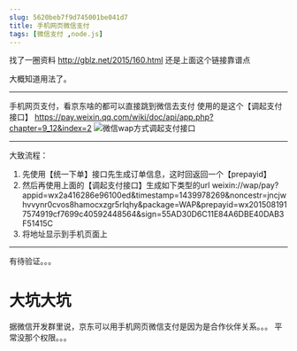 ```yaml
---
slug: 5620beb7f9d745001be041d7
title: 手机网页微信支付
tags: [微信支付 ,node.js]
---
```


找了一圈资料
http://gblz.net/2015/160.html
还是上面这个链接靠谱点

大概知道用法了。

---

手机网页支付，看京东啥的都可以直接跳到微信去支付
使用的是这个【调起支付接口】
https://pay.weixin.qq.com/wiki/doc/api/app.php?chapter=9_12&index=2
![微信wap方式调起支付接口](http:https://static.gaoqixhb.com/FhJOfDkQl-CRnoORe_mk4fAEYiqo)

---

大致流程：
1. 先使用【统一下单】接口先生成订单信息，这时回返回一个【prepayid】
1. 然后再使用上面的【调起支付接口】生成如下类型的url
weixin://wap/pay?appid=wx2a416286e96100ed&timestamp=1439978269&noncestr=jncjwhvvynr0cvos8hamocxzgr5rlqhy&package=WAP&prepayid=wx2015081917574919cf7699c40592448564&sign=55AD30D6C11E84A6DBE40DAB3F51415C
1. 将地址显示到手机页面上

---

有待验证。。。


# 大坑大坑

据微信开发群里说，京东可以用手机网页微信支付是因为是合作伙伴关系。。。
平常没那个权限。。。
